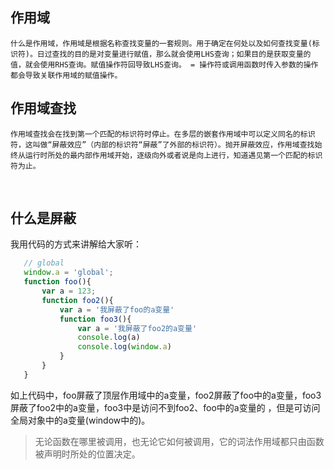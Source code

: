 ## 作用域

    什么是作用域，作用域是根据名称查找变量的一套规则。用于确定在何处以及如何查找变量(标识符)。日过查找的目的是对变量进行赋值，那么就会使用LHS查询；如果目的是获取变量的值，就会使用RHS查询。赋值操作符回导致LHS查询。 = 操作符或调用函数时传入参数的操作都会导致关联作用域的赋值操作。

## 作用域查找

    作用域查找会在找到第一个匹配的标识符时停止。在多层的嵌套作用域中可以定义同名的标识符，这叫做“屏蔽效应”（内部的标识符“屏蔽”了外部的标识符）。抛开屏蔽效应，作用域查找始终从运行时所处的最内部作用域开始，逐级向外或者说是向上进行，知道遇见第一个匹配的标识符为止。

<br/>

## 什么是屏蔽

 我用代码的方式来讲解给大家听：
 
 ```js
    // global
    window.a = 'global';
    function foo(){
        var a = 123;
        function foo2(){
            var a = '我屏蔽了foo的a变量'
            function foo3(){
                var a = '我屏蔽了foo2的a变量'
                console.log(a)
                console.log(window.a)
            }
        }
    }
 ```

 如上代码中，foo屏蔽了顶层作用域中的a变量，foo2屏蔽了foo中的a变量，foo3屏蔽了foo2中的a变量，foo3中是访问不到foo2、foo中的a变量的 ，但是可访问全局对象中的a变量(window中的)。
 
 > 无论函数在哪里被调用，也无论它如何被调用，它的词法作用域都只由函数被声明时所处的位置决定。

